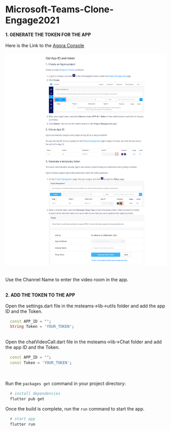 # Microsoft-Teams-Clone-Engage2021

**1. GENERATE THE TOKEN FOR THE APP** <br/><br/>
Here is the Link to the [Agora Console](https://dashboard.agora.io/signin/) <br/><br/>
![](IMAGES/StepsToAddTheToken.png) <br/><br/>

Use the Channel Name to enter the video room in the app.<br/><br/>

**2. ADD THE TOKEN TO THE APP** <br/><br/>
Open the settings.dart file in the msteams->lib->utils folder and add the app ID and the Token.

```dart
  const APP_ID = "";
  String Token = 'YOUR_TOKEN';
```
<br/>
Open the chatVideoCall.dart file in the msteams->lib->Chat folder and add the app ID and the Token.

```dart
  const APP_ID = "";
  const Token = 'YOUR_TOKEN';
```
<br/><br/>
Run the `packages get` command in your project directory:

```bash
  # install dependencies
  flutter pub get
```

Once the build is complete, run the `run` command to start the app.

```bash
  # start app
  flutter run
```
